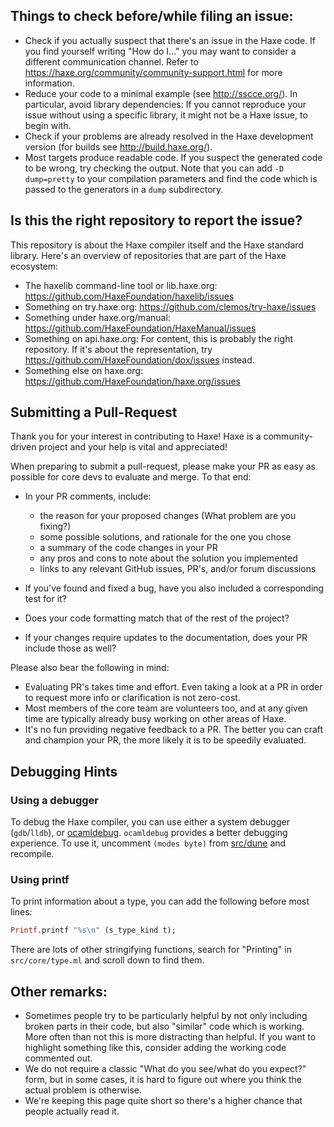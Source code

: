 ## Things to check before/while filing an issue:

- Check if you actually suspect that there's an issue in the Haxe code. If you find yourself writing "How do I..." you may want to consider a different communication channel. Refer to https://haxe.org/community/community-support.html for more information.
- Reduce your code to a minimal example (see http://sscce.org/). In particular, avoid library dependencies: If you cannot reproduce your issue without using a specific library, it might not be a Haxe issue, to begin with.
- Check if your problems are already resolved in the Haxe development version (for builds see http://build.haxe.org/).
- Most targets produce readable code. If you suspect the generated code to be wrong, try checking the output. Note that you can add `-D dump=pretty` to your compilation parameters and find the code which is passed to the generators in a `dump` subdirectory.

## Is this the right repository to report the issue?

This repository is about the Haxe compiler itself and the Haxe standard library. Here's an overview of repositories that are part of the Haxe ecosystem:

* The haxelib command-line tool or lib.haxe.org: <https://github.com/HaxeFoundation/haxelib/issues>
* Something on try.haxe.org: <https://github.com/clemos/try-haxe/issues>
* Something under haxe.org/manual: <https://github.com/HaxeFoundation/HaxeManual/issues>
* Something on api.haxe.org: For content, this is probably the right repository. If it's about the representation, try <https://github.com/HaxeFoundation/dox/issues> instead.
* Something else on haxe.org: <https://github.com/HaxeFoundation/haxe.org/issues>

## Submitting a Pull-Request

Thank you for your interest in contributing to Haxe! Haxe is a
community-driven project and your help is vital and appreciated!

When preparing to submit a pull-request, please make your PR as easy
as possible for core devs to evaluate and merge. To that end:

  * In your PR comments, include:

      * the reason for your proposed changes (What problem are you fixing?)
      * some possible solutions, and rationale for the one you chose
      * a summary of the code changes in your PR
      * any pros and cons to note about the solution you implemented
      * links to any relevant GitHub issues, PR's, and/or forum
        discussions

  * If you've found and fixed a bug, have you also included a
    corresponding test for it?
  * Does your code formatting match that of the rest of the project?
  * If your changes require updates to the documentation, does your PR
    include those as well?

Please also bear the following in mind:

  * Evaluating PR's takes time and effort. Even taking a look at a PR
    in order to request more info or clarification is not zero-cost.
  * Most members of the core team are volunteers too, and at any given time
    are typically already busy working on other areas of Haxe.
  * It's no fun providing negative feedback to a PR. The better you
    can craft and champion your PR, the more likely it is to be
    speedily evaluated.


## Debugging Hints

### Using a debugger

To debug the Haxe compiler, you can use either a system debugger (`gdb`/`lldb`), or [ocamldebug](http://caml.inria.fr/pub/docs/manual-ocaml/debugger.html). `ocamldebug` provides a better debugging experience. To use it, uncomment `(modes byte)` from [src/dune](src/dune) and recompile.

### Using printf

To print information about a type, you can add the following before most lines:

```ocaml
Printf.printf "%s\n" (s_type_kind t);
```

There are lots of other stringifying functions, search for "Printing" in `src/core/type.ml` and scroll down to find them.

## Other remarks:

- Sometimes people try to be particularly helpful by not only including broken parts in their code, but also "similar" code which is working. More often than not this is more distracting than helpful. If you want to highlight something like this, consider adding the working code commented out.
- We do not require a classic "What do you see/what do you expect?" form, but in some cases, it is hard to figure out where you think the actual problem is otherwise.
- We're keeping this page quite short so there's a higher chance that people actually read it.
